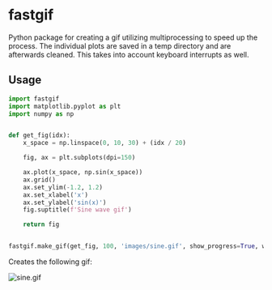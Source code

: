 # fastgif
Python package for creating a gif utilizing multiprocessing to speed up the process.
The individual plots are saved in a temp directory and are afterwards cleaned.
This takes into account keyboard interrupts as well.

## Usage

```python
import fastgif
import matplotlib.pyplot as plt
import numpy as np


def get_fig(idx):
    x_space = np.linspace(0, 10, 30) + (idx / 20)

    fig, ax = plt.subplots(dpi=150)

    ax.plot(x_space, np.sin(x_space))
    ax.grid()
    ax.set_ylim(-1.2, 1.2)
    ax.set_xlabel('x')
    ax.set_ylabel('sin(x)')
    fig.suptitle(f'Sine wave gif')

    return fig


fastgif.make_gif(get_fig, 100, 'images/sine.gif', show_progress=True, writer_kwargs={'duration': 0.01})
```

Creates the following gif:

![sine.gif](images/sine.gif)
